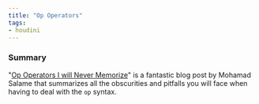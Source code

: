 ```yaml
---
title: "Op Operators"
tags:
- houdini
---
```


### Summary

"[Op Operators I will Never Memorize](https://www.artstation.com/blogs/mohamad_salame1/DlQG/op-operators-i-will-never-memorize)" is a fantastic blog post by Mohamad Salame that summarizes all the obscurities and pitfalls you will face when having to deal with the `op` syntax.